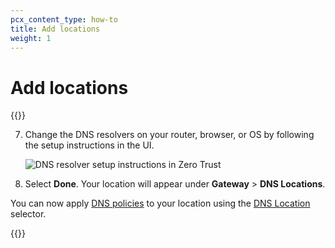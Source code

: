 ```yaml
---
pcx_content_type: how-to
title: Add locations
weight: 1
---
```


# Add locations

{{<render file="gateway/_add-locations.md">}}

7. Change the DNS resolvers on your router, browser, or OS by following the setup instructions in the UI.

   ![DNS resolver setup instructions in Zero Trust](/images/cloudflare-one/policies/location-setup-instructions.png)

8. Select **Done**. Your location will appear under **Gateway** > **DNS Locations**.

You can now apply [DNS policies](/cloudflare-one/policies/gateway/dns-policies/) to your location using the [DNS Location](/cloudflare-one/policies/gateway/dns-policies/#dns-location) selector.

{{<render file="gateway/_add-locations-static-ip-warning.md">}}
